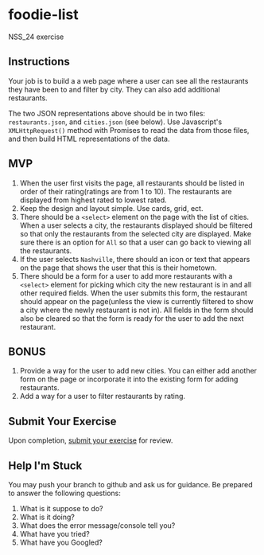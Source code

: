 # foodie-list
NSS_24 exercise 

## Instructions

Your job is to build a a web page where a user can see all the restaurants they have been to and filter by city. They can also add additional restaurants.

The two JSON representations above should be in two files: `restaurants.json`, and `cities.json` (see below). Use Javascript's `XMLHttpRequest()` method with Promises to read the data from those files, and then build HTML representations of the data.

## MVP

1. When the user first visits the page, all restaurants should be listed in order of their rating(ratings are from 1 to 10). The restaurants are displayed from highest rated to lowest rated.
1. Keep the design and layout simple. Use cards, grid, ect.
1. There should be a `<select>` element on the page with the list of cities. When a user selects a city, the restaurants displayed should be filtered so that only the restaurants from the selected city are displayed. Make sure there is an option for `All` so that a user can go back to viewing all the restaurants.
1. If the user selects `Nashville`, there should an icon or text that appears on the page that shows the user that this is their hometown.
1. There should be a form for a user to add more restaurants with a `<select>` element for picking which city the new restaurant is in and all other required fields. When the user submits this form, the restaurant should appear on the page(unless the view is currently filtered to show a city where the newly restaurant is not in). All fields in the form should also be cleared so that the form is ready for the user to add the next restaurant.


## BONUS

1. Provide a way for the user to add new cities. You can either add another form on the page or incorporate it into the existing form for adding restaurants.
1. Add a way for a user to filter restaurants by rating.

## Submit Your Exercise
Upon completion, [submit your exercise](http://bit.ly/NSSExerciseSubmission) for review.

## Help I'm Stuck
You may push your branch to github and ask us for guidance. Be prepared to answer the following questions:

1. What is it suppose to do?
1. What is it doing?
1. What does the error message/console tell you?
1. What have you tried?
1. What have you Googled?
